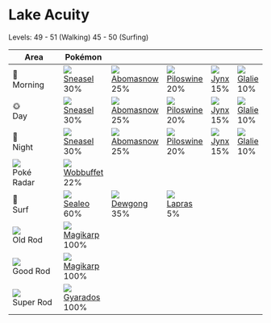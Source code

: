 # Lake Acuity
Levels: 49 - 51 (Walking) 45 - 50 (Surfing)

Area                           | Pokémon                          | &nbsp;                           | &nbsp;                           | &nbsp;                           | &nbsp;                           
---                            | ---                              | ---                              | ---                              | ---                              | ---                              
🌅<br>Morning                   | ![][215]<br> [Sneasel]<br> 30%  | ![][460]<br> [Abomasnow]<br> 25%| ![][221]<br> [Piloswine]<br> 20%| ![][124]<br> [Jynx]<br> 15%     | ![][362]<br> [Glalie]<br> 10%   
🌞<br>Day                       | ![][215]<br> [Sneasel]<br> 30%  | ![][460]<br> [Abomasnow]<br> 25%| ![][221]<br> [Piloswine]<br> 20%| ![][124]<br> [Jynx]<br> 15%     | ![][362]<br> [Glalie]<br> 10%   
🌙<br>Night                     | ![][215]<br> [Sneasel]<br> 30%  | ![][460]<br> [Abomasnow]<br> 25%| ![][221]<br> [Piloswine]<br> 20%| ![][124]<br> [Jynx]<br> 15%     | ![][362]<br> [Glalie]<br> 10%   
![][poke-radar]<br> Poké Radar | ![][202]<br> [Wobbuffet]<br> 22%
🌊<br> Surf                     | ![][364]<br> [Sealeo]<br> 60%   | ![][087]<br> [Dewgong]<br> 35%  | ![][131]<br> [Lapras]<br> 5%    
![][old-rod]<br> Old Rod       | ![][129]<br> [Magikarp]<br> 100%
![][good-rod]<br> Good Rod     | ![][129]<br> [Magikarp]<br> 100%
![][super-rod]<br> Super Rod   | ![][130]<br> [Gyarados]<br> 100%

[Dewgong]: ../../pokemon_changes/087/
[Jynx]: ../../pokemon_changes/124/
[Magikarp]: ../../pokemon_changes/129/
[Gyarados]: ../../pokemon_changes/130/
[Lapras]: ../../pokemon_changes/131/
[Wobbuffet]: ../../pokemon_changes/202/
[Sneasel]: ../../pokemon_changes/215/
[Piloswine]: ../../pokemon_changes/221/
[Glalie]: ../../pokemon_changes/362/
[Sealeo]: ../../pokemon_changes/364/
[Abomasnow]: ../../pokemon_changes/460/
[good-rod]: ../img/items/good-rod.png
[old-rod]: ../img/items/old-rod.png
[poke-radar]: ../img/items/poke-radar.png
[super-rod]: ../img/items/super-rod.png
[087]: ../img/pokemon/087.png
[124]: ../img/pokemon/124.png
[129]: ../img/pokemon/129.png
[130]: ../img/pokemon/130.png
[131]: ../img/pokemon/131.png
[202]: ../img/pokemon/202.png
[215]: ../img/pokemon/215.png
[221]: ../img/pokemon/221.png
[362]: ../img/pokemon/362.png
[364]: ../img/pokemon/364.png
[460]: ../img/pokemon/460.png
